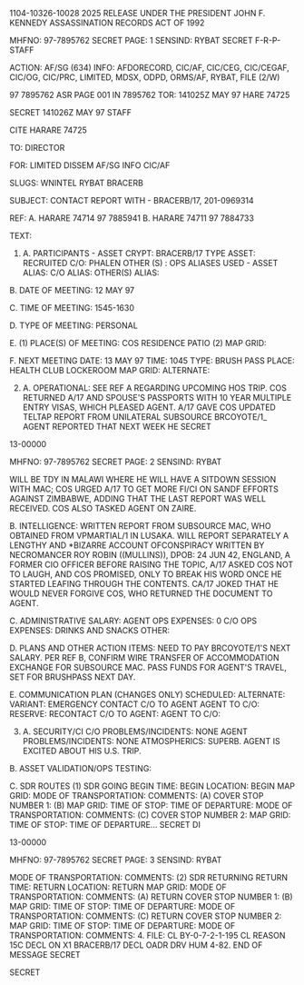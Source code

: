 1104-10326-10028 2025 RELEASE UNDER THE PRESIDENT JOHN F. KENNEDY ASSASSINATION RECORDS ACT OF 1992

MHFNO: 97-7895762	SECRET	PAGE: 1
		SENSIND: RYBAT
		SECRET
				F-R-P-
								STAFF

ACTION: AF/SG (634) INFO: AFDORECORD, CIC/AF, CIC/CEG, CIC/CEGAF, CIC/OG,
CIC/PRC, LIMITED, MDSX, ODPD, ORMS/AF, RYBAT, FILE (2/W)

97 7895762 ASR PAGE 001 IN 7895762
		TOR: 141025Z MAY 97 HARE 74725

SECRET 141026Z MAY 97 STAFF

CITE HARARE 74725

TO: DIRECTOR

FOR: LIMITED DISSEM AF/SG INFO CIC/AF

SLUGS: WNINTEL RYBAT BRACERB

SUBJECT: CONTACT REPORT WITH - BRACERB/17, 201-0969314

REF: A. HARARE 74714 97 7885941
	B. HARARE 74711 97 7884733

TEXT:

1. A. PARTICIPANTS -
  ASSET CRYPT: BRACERB/17
  TYPE ASSET: RECRUITED
  C/O: PHALEN
  OTHER (S) :
  OPS ALIASES USED -
  ASSET ALIAS:
  C/O ALIAS:
  OTHER(S) ALIAS:

B. DATE OF MEETING: 12 MAY 97

C. TIME OF MEETING: 1545-1630

D. TYPE OF MEETING: PERSONAL

E. (1) PLACE(S) OF MEETING: COS RESIDENCE PATIO
   (2) MAP GRID:

F. NEXT MEETING
  DATE: 13 MAY 97
  TIME: 1045
  TYPE: BRUSH PASS
  PLACE: <EXECUTIVE>HEALTH CLUB LOCKEROOM
  MAP GRID:
  ALTERNATE:

2. A. OPERATIONAL: SEE REF A REGARDING UPCOMING HOS TRIP.
 COS RETURNED A/17 AND SPOUSE'S PASSPORTS WITH 10 YEAR MULTIPLE ENTRY
 VISAS, WHICH PLEASED AGENT. A/17 GAVE COS UPDATED TELTAP REPORT FROM
 UNILATERAL SUBSOURCE BRCOYOTE/1_ AGENT REPORTED THAT NEXT WEEK HE
 SECRET

13-00000

MHFNO: 97-7895762	SECRET	PAGE: 2
		SENSIND: RYBAT

WILL BE TDY IN MALAWI WHERE HE WILL HAVE A SITDOWN SESSION WITH MAC;
COS URGED A/17 TO GET MORE FI/CI ON SANDF EFFORTS AGAINST ZIMBABWE,
ADDING THAT THE LAST REPORT WAS WELL RECEIVED. COS ALSO TASKED AGENT
ON ZAIRE.

B. INTELLIGENCE: WRITTEN REPORT FROM SUBSOURCE MAC, WHO OBTAINED
FROM VPMARTIAL/1 IN LUSAKA. WILL REPORT SEPARATELY A LENGTHY AND
*BIZARRE ACCOUNT OF<JFK>CONSPIRACY WRITTEN BY NECROMANCER ROY ROBIN
((MULLINS)), DPOB: 24 JUN 42, ENGLAND, A FORMER CIO OFFICER
BEFORE RAISING THE TOPIC, A/17 ASKED COS NOT TO LAUGH, AND COS PROMISED,
ONLY TO BREAK HIS WORD ONCE HE STARTED LEAFING THROUGH THE CONTENTS.
CA/17 JOKED THAT HE WOULD NEVER FORGIVE COS, WHO RETURNED THE DOCUMENT
TO AGENT.

C. ADMINISTRATIVE
SALARY:
AGENT OPS EXPENSES:
0
C/O OPS EXPENSES: DRINKS AND SNACKS
OTHER:

D. PLANS AND OTHER ACTION ITEMS: NEED TO PAY BRCOYOTE/1'S NEXT
SALARY. PER REF B, CONFIRM WIRE TRANSFER OF ACCOMMODATION EXCHANGE
FOR SUBSOURCE MAC. PASS FUNDS FOR AGENT'S TRAVEL, SET FOR BRUSHPASS
NEXT DAY.

E. COMMUNICATION PLAN (CHANGES ONLY)
 SCHEDULED:
 ALTERNATE:
 VARIANT:
 EMERGENCY CONTACT
 C/O TO AGENT
 AGENT TO C/O:
  RESERVE:
  RECONTACT
 C/O TO AGENT:
 AGENT TO C/O:

3. A. SECURITY/CI
 C/O PROBLEMS/INCIDENTS: NONE
 AGENT PROBLEMS/INCIDENTS: NONE
 ATMOSPHERICS: SUPERB. AGENT IS EXCITED ABOUT HIS U.S. TRIP.

B. ASSET VALIDATION/OPS TESTING:

C. SDR ROUTES
 (1) SDR GOING
  BEGIN TIME:
  BEGIN LOCATION:
  BEGIN MAP GRID:
  MODE OF TRANSPORTATION:
  COMMENTS:
   (A) COVER STOP NUMBER 1:
   (B) MAP GRID:
    TIME OF STOP:
    TIME OF DEPARTURE:
    MODE OF TRANSPORTATION:
    COMMENTS:
   (C) COVER STOP NUMBER 2:
    MAP GRID:
    TIME OF STOP:
    TIME OF DEPARTURE...
  SECRET
DI

13-00000

MHFNO: 97-7895762	SECRET	PAGE: 3
		SENSIND: RYBAT

 MODE OF TRANSPORTATION:
 COMMENTS:
(2) SDR RETURNING
 RETURN TIME:
 RETURN LOCATION:
 RETURN MAP GRID:
 MODE OF TRANSPORTATION:
 COMMENTS:
  (A) RETURN COVER STOP NUMBER 1:
   (B) MAP GRID:
    TIME OF STOP:
    TIME OF DEPARTURE:
    MODE OF TRANSPORTATION:
    COMMENTS:
  (C) RETURN COVER STOP NUMBER 2:
   MAP GRID:
    TIME OF STOP:
    TIME OF DEPARTURE:
    MODE OF TRANSPORTATION:
    COMMENTS:
4. FILE: CL BY-0-7-2-1-195 CL REASON 15C DECL ON X1
 BRACERB/17 DECL OADR DRV HUM 4-82.
END OF MESSAGE SECRET

SECRET
